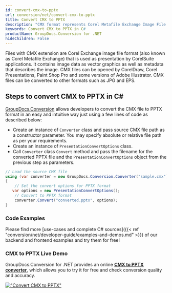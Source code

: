 ```yaml
---
id: convert-cmx-to-pptx
url: conversion/net/convert-cmx-to-pptx
title: Convert CMX to PPTX
description: "CMX format represents Corel Metafile Exchange Image File with .cmx extension. Learn how to convert CMX to PPTX file programmatically in C# language using GroupDocs.Conversion for .NET library."
keywords: Convert CMX to PPTX in C#
productName: GroupDocs.Conversion for .NET
hideChildren: False
---
```


Files with CMX extension are Corel Exchange image file format (also known as Corel Metafile Exchange) that is used as presentation by CorelSuite applications. It contains image data as vector graphics as well as metadata that describes the image. CMX files can be opened by CorelDraw, Corel Presentations, Paint Shop Pro and some versions of Adobe Illustrator. CMX files can be converted to other formats such as JPG and EPS.

## Steps to convert CMX to PPTX in C#

[GroupDocs.Conversion](https://products.groupdocs.com/conversion/net) allows developers to convert the CMX file to PPTX format in an easy and intuitive way just using a few lines of code as described below:

* Create an instance of `Converter` class and pass source CMX file path as a constructor parameter. You may specify absolute or relative file path as per your requirements. 
* Create an instance of `PresentationConvertOptions` class.
* Call `Converter` class `Convert` method and pass the filename for the converted PPTX file and the `PresentationConvertOptions` object from the previous step as parameters.

```csharp
// Load the source CMX file
using (var converter = new GroupDocs.Conversion.Converter("sample.cmx"))
{
    // Set the convert options for PPTX format
   var options = new PresentationConvertOptions();
    // Convert to PPTX format
    converter.Convert("converted.pptx", options);
}
```

### Code Examples

Please find more [use-cases and complete C# sources]({{< ref "conversion/net/developer-guide/examples-and-demos.md" >}}) of our backend and frontend examples and try them for free!

### CMX to PPTX Live Demo

GroupDocs.Conversion for .NET provides an online [**CMX to PPTX converter**](https://products.groupdocs.app/conversion/cmx-to-pptx), which allows you to try it for free and check conversion quality and accuracy.

[!["Convert CMX to PPTX"](conversion/net/images/convert-to-pptx/convert-cmx-to-pptx.png)](https://products.groupdocs.app/conversion/cmx-to-pptx)